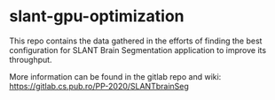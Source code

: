 # slant-gpu-optimization

This repo contains the data gathered in the efforts of finding the best configuration for SLANT Brain Segmentation application to improve its throughput.

More information can be found in the gitlab repo and wiki:
https://gitlab.cs.pub.ro/PP-2020/SLANTbrainSeg
